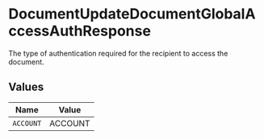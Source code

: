 # DocumentUpdateDocumentGlobalAccessAuthResponse

The type of authentication required for the recipient to access the document.


## Values

| Name      | Value     |
| --------- | --------- |
| `ACCOUNT` | ACCOUNT   |